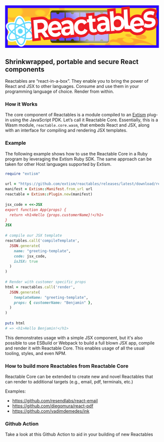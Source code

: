 ![Reactables](.github/images/reactables-logo.png)

## Shrinkwrapped, portable and secure React components

Reactables are “react-in-a-box”. They enable you to bring the power of React and JSX to other languages. 
Consume and use them in your programming language of choice. Render from within.


### How it Works

The core component of Reactables is a module compiled to an [Extism](https://extism.org) plug-in using the 
JavaScript PDK. Let’s call it Reactable Core. Essentially, this is a Wasm module, `reactable.core.wasm`, that embeds React and JSX, 
along with an interface for compiling and rendering JSX templates.


### Example

The following example shows how to use the Reactable Core in a Ruby program by leveraging the Extism 
Ruby SDK. The same approach can be taken for other Host languages supported by Extism.

```ruby
require "extism"

url = "https://github.com/extism/reactables/releases/latest/download/reactable.core.wasm"
manifest = Extism::Manifest.from_url url
reactable = Extism::Plugin.new(manifest)

jsx_code = <<-JSX
export function App(props) {
  return <h1>Hello {props.customerName}!</h1>
}
JSX

# compile our JSX template
reactables.call('compileTemplate',
  JSON.generate(
    name: "greeting-template",
    code: jsx_code,
    isJSX: true
  )
)

# Render with customer specific props
html = reactables.call('render',
  JSON.generate(
    templateName: "greeting-template",
    props: { customerName: "Benjamin" },
  )
)

puts html
# => <h1>Hello Benjamin!</h1>
```

This demonstrates usage with a simple JSX component, but it's also possible to use ESBuild or Webpack to build a full blown JSX app, compile and 
render it with Reactable Core. This enables usage of all the usual tooling, styles, and even NPM. 

### How to build more Reactables from Reactable Core

Reactable Core can be extended to create new and novel Reactables that can render to additional targets (e.g., email, pdf, terminals, etc.)

Examples:
- https://github.com/resendlabs/react-email
- https://github.com/diegomura/react-pdf
- https://github.com/vadimdemedes/ink

### Github Action
Take a look at this Github Action to aid in your building of new Reactables